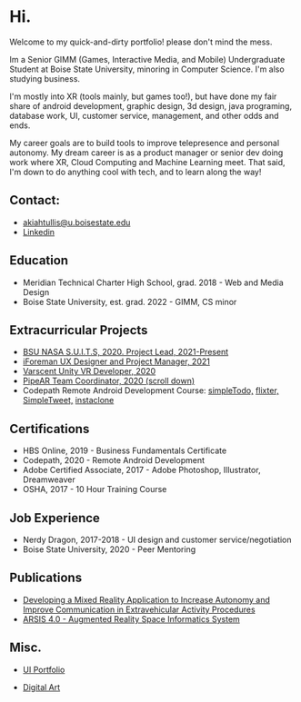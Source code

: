 # Hi.

Welcome to my quick-and-dirty portfolio! please don't mind the mess. 

Im a Senior GIMM (Games, Interactive Media, and Mobile) Undergraduate Student at Boise State University, minoring in Computer Science. I'm also studying business.

I'm mostly into XR (tools mainly, but games too!), but have done my fair share of android development, graphic design, 3d design, java programing, database work, UI, customer service, management, and other odds and ends.

My career goals are to build tools to improve telepresence and personal autonomy. My dream career is as a product manager or senior dev doing work where XR, Cloud Computing and Machine Learning meet. That said, I'm down to do anything cool with tech, and to learn along the way!

## Contact:
 - [akiahtullis@u.boisestate.edu](akiahtullis@u.boisestate.edu)
 - [Linkedin](https://www.linkedin.com/in/akiah-tullis-6a8101179/)

## Education
 - Meridian Technical Charter High School, grad. 2018 - Web and Media Design
 - Boise State University, est. grad. 2022 - GIMM, CS minor

## Extracurricular Projects
 - [BSU NASA S.U.I.T.S, 2020. Project Lead, 2021-Present](https://sites.google.com/view/calebcram-gamedeveloper/impactful-projects?authuser=2)
 - [iForeman UX Designer and Project Manager, 2021](https://drive.google.com/drive/folders/1KgNlAe_2yf9mPgvR_Z5l3uYks0CpEyo-?usp=sharing)
 - [Varscent Unity VR Developer, 2020](https://drive.google.com/drive/folders/1NG2g2WWYEa89dV4A5kgURnLI88zoNZ-r?usp=sharing)
 - [PipeAR Team Coordinator, 2020 (scroll down)](https://sites.google.com/view/calebcram-gamedeveloper/impactful-projects?authuser=2)
 - Codepath Remote Android Development Course: [simpleTodo,](https://github.com/Ill-Satisfaction/android-app-simpleTodo/blob/master/README.md) [flixter,](https://github.com/Ill-Satisfaction/android-app-Flixter/blob/master/README.md) [SimpleTweet,](https://github.com/Ill-Satisfaction/android-app-SimpleTweet/blob/master/README.md) [instaclone](https://github.com/Ill-Satisfaction/android-app-instaclone/blob/master/README.md)

## Certifications
 - HBS Online, 2019 - Business Fundamentals Certificate
 - Codepath, 2020 - Remote Android Development
 - Adobe Certified Associate, 2017 - Adobe Photoshop, Illustrator, Dreamweaver
 - OSHA, 2017 - 10 Hour Training Course

## Job Experience
 - Nerdy Dragon, 2017-2018 - UI design and customer service/negotiation
 - Boise State University, 2020 - Peer Mentoring

## Publications
 - [Developing a Mixed Reality Application to Increase Autonomy and Improve Communication in Extravehicular Activity Procedures](https://drive.google.com/file/d/1ha1JmLZiWjiWj08g5eygLkBKnXBlRH4w/view)
 - [ARSIS 4.0 - Augmented Reality Space Informatics System](https://scholarworks.boisestate.edu/under_showcase_2021/13/)

## Misc.
 - [UI Portfolio](https://drive.google.com/drive/folders/1udLUYkC2TVD_KmauKkFPYWmEx4y9IGzs?usp=sharing)

 - [Digital Art](https://drive.google.com/drive/folders/1iIDcPVIe7mZsgNjVMMsYwuUCIs4TGTfe?usp=sharing)
